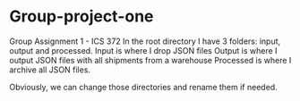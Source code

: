 # Group-project-one
Group Assignment 1 - ICS 372
In the root directory I have 3 folders: input, output and processed.
Input is where I drop JSON files
Output is where I output JSON files with all shipments from a warehouse
Processed is where I archive all JSON files.

Obviously, we can change those directories and rename them if needed.
